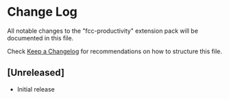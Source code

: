 # Change Log

All notable changes to the "fcc-productivity" extension pack will be documented in this file.

Check [Keep a Changelog](http://keepachangelog.com/) for recommendations on how to structure this file.

## [Unreleased]

- Initial release
